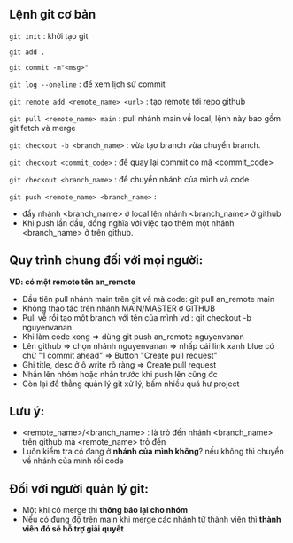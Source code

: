 ## Lệnh git cơ bản

`git init` : khởi tạo git

`git add .`

`git commit -m"<msg>"`

`git log --oneline` : để xem lịch sử commit

`git remote add <remote_name> <url>` : tạo remote tới repo github

`git pull <remote_name> main` : pull nhánh main về local, lệnh này bao gồm git fetch và merge

`git checkout -b <branch_name>` : vừa tạo branch vừa chuyển branch.

`git checkout <commit_code>` : để quay lại commit có mã <commit_code>

`git checkout <branch_name>` : để chuyển nhánh của mình và code


`git push <remote_name> <branch_name>` : 
- đẩy nhánh <branch_name> ở local lên nhánh <branch_name> ở github
- Khi push lần đầu, đồng nghĩa với việc tạo thêm một nhánh <branch_name> ở trên github.


## Quy trình chung đối với mọi người: 
**VD: có một remote tên an_remote**
- Đầu tiên pull nhánh main trên git về mà code: git pull an_remote main
- Không thao tác trên nhánh MAIN/MASTER ở GITHUB
- Pull về rồi tạo một branch với tên của mình vd : git checkout -b nguyenvanan
- Khi làm code xong => dùng git push an_remote nguyenvanan
- Lên github => chọn nhánh nguyenvanan => nhấp cái link xanh blue có chữ "1 commit ahead" => Button "Create pull request"
- Ghi title, desc ở ô write rõ ràng => Create pull request
- Nhắn lên nhóm hoặc nhắn trước khi push lên cũng đc
- Còn lại để thằng quản lý git xử lý, bấm nhiều quá hư project

## Lưu ý:
- <remote_name>/<branch_name> : là trỏ đến nhánh <branch_name> trên github mà <remote_name> trỏ đến
- Luôn kiểm tra có đang ở **nhánh của mình không**? nếu không thì chuyển về nhánh của mình rồi code

## Đối với người quản lý git:
- Một khi có merge thì **thông báo lại cho nhóm**
- Nếu có đụng độ trên main khi merge các nhánh từ thành viên thì **thành viên đó sẽ hỗ trợ giải quyết**

